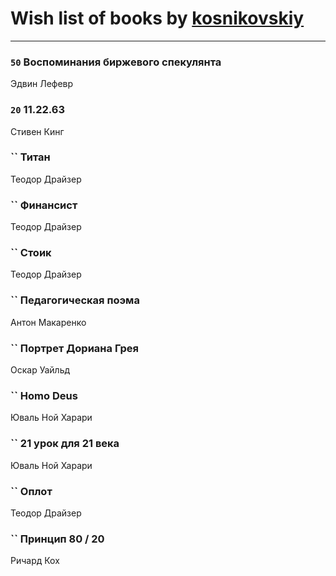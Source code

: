 # Wish list of books by [kosnikovskiy](https://plus.google.com/u/0/118261627879855357372/)
---

### `50` Воспоминания биржевого спекулянта
Эдвин Лефевр

### `20` 11.22.63
Стивен Кинг

### `` Титан
Теодор Драйзер

### `` Финансист
Теодор Драйзер

### `` Стоик
Теодор Драйзер

### `` Педагогическая поэма
Антон Макаренко

### `` Портрет Дориана Грея
Оскар Уайльд

### `` Homo Deus
Юваль Ной Харари

### `` 21 урок для 21 века
Юваль Ной Харари

### `` Оплот
Теодор Драйзер

### `` Принцип 80 / 20
Ричард Кох

